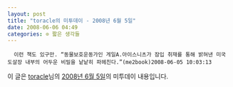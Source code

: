 ```yaml
---
layout: post
title: "toracle의 미투데이 - 2008년 6월 5일"
date: 2008-06-06 04:49
categories: ⊙ 짧은 생각들
---
```



    
      이런 책도 있구만. “동물보호운동가인 게일A.아이스니츠가 잠입 취재를 통해 밝혀낸 미국 도살장 내부의 어두운 비밀을 낱낱히 파헤친다.”(me2book)2008-06-05 10:03:13

    
    

이 글은 [toracle](http://me2day.net/toracle)님의 [2008년 6월 5일](http://me2day.net/toracle2008/06/05#01:03:13)의 미투데이 내용입니다.


   
       
